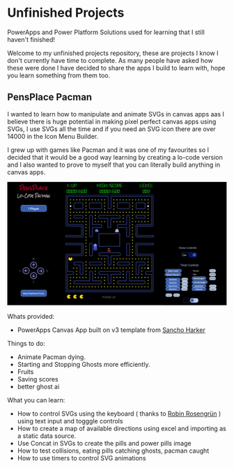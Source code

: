 # Unfinished Projects

PowerApps and Power Platform Solutions used for learning that I still haven't finished!

Welcome to my unfinished projects repository, these are projects I know I don't currently have time to complete. As many people have asked how these were done I have decided to share the apps I build to learn with, hope you learn something from them too.

## PensPlace Pacman

I wanted to learn how to manipulate and animate SVGs in canvas apps aas I believe there is huge potential in making pixel perfect canvas apps using SVGs, I use SVGs all the time and if you need an SVG icon there are over 14000 in the Icon Menu Builder.

I grew up with games like Pacman and it was one of my favourites so I decided that it would be a good way learning by creating a lo-code version and I also wanted to prove to myself that you can literally build anything in canvas apps.

![Pacman](assets/Pacman.png)

Whats provided:
- PowerApps Canvas App built on v3 template from [Sancho Harker](https://twitter.com/iAm_ManCat)

Things to do:

- Animate Pacman dying.
- Starting and Stopping Ghosts more efficiently.
- Fruits
- Saving scores
- better ghost ai

What you can learn:

- How to control SVGs using the keyboard ( thanks to [Robin Rosengrün](https://twitter.com/power_r2) ) using text input and togggle controls
- How to create a map of available directions using excel and importing as a static data source.
- Use Concat in SVGs to create the pills and power pills image
- How to test collisions, eating pills catching ghosts, pacman caught
- How to use timers to control SVG animations